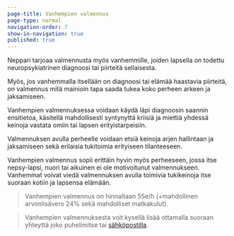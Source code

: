 ```yaml
---
page-title: Vanhempien valmennus
page-type: normal
navigation-order: 7
show-in-navigation: true
published: true
---
```












Neppari tarjoaa valmennusta myös vanhemmille, joiden lapsella on todettu neuropsykiatrinen diagnoosi tai piirteitä sellaisesta.

Myös, jos vanhemmalla itsellään on diagnoosi tai elämää haastavia piirteitä, on valmennus mitä mainioin tapa saada tukea koko perheen arkeen ja jaksamiseen.

Vanhempien valmennuksessa voidaan käydä läpi diagnoosin saannin ensitietoa, käsitellä mahdollisesti syntynyttä kriisiä ja miettiä yhdessä keinoja vastata omiin tai lapsen erityistarpeisiin.

Valmennuksen avulla perheelle voidaan etsiä keinoja arjen hallintaan ja jaksamiseen sekä erilaisia tukitoimia erityiseen tilanteeseen.

Vanhempien valmennus sopii erittäin hyvin myös perheeseen, jossa itse nepsy-lapsi, nuori tai aikuinen ei ole motivoitunut valmennukseen. Vanhemmat voivat viedä valmennuksen avulla toimivia tukikeinoja itse suoraan kotiin ja lapsensa elämään.

> Vanhempien valmennus on hinnaltaan 55e/h (+mahdollinen arvonlisävero 24% sekä mahdolliset matkakulut).

> Vanhempien valmennuksesta voit kysellä lisää ottamalla suoraan yhteyttä joko puhelimitse tai [sähköpostilla](/ota-yhteytta).
